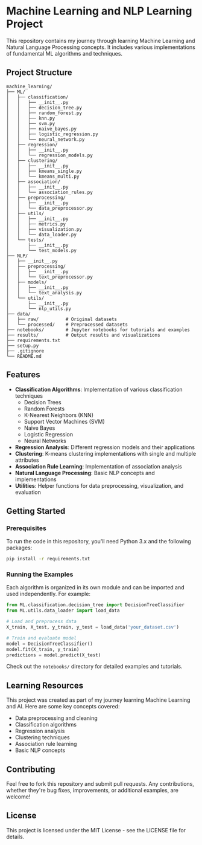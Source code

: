 # Machine Learning and NLP Learning Project

This repository contains my journey through learning Machine Learning and Natural Language Processing concepts. It includes various implementations of fundamental ML algorithms and techniques.

## Project Structure

```
machine_learning/
├── ML/
│   ├── classification/
│   │   ├── __init__.py
│   │   ├── decision_tree.py
│   │   ├── random_forest.py
│   │   ├── knn.py
│   │   ├── svm.py
│   │   ├── naive_bayes.py
│   │   ├── logistic_regression.py
│   │   └── neural_network.py
│   ├── regression/
│   │   ├── __init__.py
│   │   └── regression_models.py
│   ├── clustering/
│   │   ├── __init__.py
│   │   ├── kmeans_single.py
│   │   └── kmeans_multi.py
│   ├── association/
│   │   ├── __init__.py
│   │   └── association_rules.py
│   ├── preprocessing/
│   │   ├── __init__.py
│   │   └── data_preprocessor.py
│   ├── utils/
│   │   ├── __init__.py
│   │   ├── metrics.py
│   │   ├── visualization.py
│   │   └── data_loader.py
│   └── tests/
│       ├── __init__.py
│       └── test_models.py
├── NLP/
│   ├── __init__.py
│   ├── preprocessing/
│   │   ├── __init__.py
│   │   └── text_preprocessor.py
│   ├── models/
│   │   ├── __init__.py
│   │   └── text_analysis.py
│   └── utils/
│       ├── __init__.py
│       └── nlp_utils.py
├── data/
│   ├── raw/          # Original datasets
│   └── processed/    # Preprocessed datasets
├── notebooks/        # Jupyter notebooks for tutorials and examples
├── results/          # Output results and visualizations
├── requirements.txt
├── setup.py
├── .gitignore
└── README.md
```

## Features

- **Classification Algorithms**: Implementation of various classification techniques
  - Decision Trees
  - Random Forests
  - K-Nearest Neighbors (KNN)
  - Support Vector Machines (SVM)
  - Naive Bayes
  - Logistic Regression
  - Neural Networks
- **Regression Analysis**: Different regression models and their applications
- **Clustering**: K-means clustering implementations with single and multiple attributes
- **Association Rule Learning**: Implementation of association analysis
- **Natural Language Processing**: Basic NLP concepts and implementations
- **Utilities**: Helper functions for data preprocessing, visualization, and evaluation

## Getting Started

### Prerequisites

To run the code in this repository, you'll need Python 3.x and the following packages:

```bash
pip install -r requirements.txt
```

### Running the Examples

Each algorithm is organized in its own module and can be imported and used independently. For example:

```python
from ML.classification.decision_tree import DecisionTreeClassifier
from ML.utils.data_loader import load_data

# Load and preprocess data
X_train, X_test, y_train, y_test = load_data('your_dataset.csv')

# Train and evaluate model
model = DecisionTreeClassifier()
model.fit(X_train, y_train)
predictions = model.predict(X_test)
```

Check out the `notebooks/` directory for detailed examples and tutorials.

## Learning Resources

This project was created as part of my journey learning Machine Learning and AI. Here are some key concepts covered:

- Data preprocessing and cleaning
- Classification algorithms
- Regression analysis
- Clustering techniques
- Association rule learning
- Basic NLP concepts

## Contributing

Feel free to fork this repository and submit pull requests. Any contributions, whether they're bug fixes, improvements, or additional examples, are welcome!

## License

This project is licensed under the MIT License - see the LICENSE file for details.